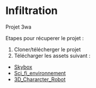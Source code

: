 # Infiltration
 Projet 3wa

Etapes pour récuperer le projet :
1) Cloner/télécherger le projet
2) Télécharger les assets suivant :
 - [Skybox](https://assetstore.unity.com/packages/2d/textures-materials/sky/allsky-free-10-sky-skybox-set-146014)
 - [Sci_fi_environnement](https://assetstore.unity.com/packages/3d/environments/sci-fi/sci-fi-construction-kit-modular-159280)
 - [3D_Chararcter_Robot](https://assetstore.unity.com/packages/3d/characters/robots/3d-character-sci-fi-robots-bundle-227142#content)
